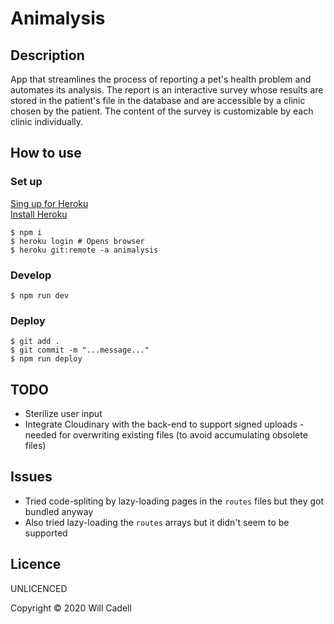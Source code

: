 # Animalysis

## Description

App that streamlines the process of reporting a pet's health problem and automates its analysis. The report is an interactive survey whose results are stored in the patient's file in the database and are accessible by a clinic chosen by the patient. The content of the survey is customizable by each clinic individually.

## How to use

### Set up

[Sing up for Heroku](https://www.heroku.com/)  
[Install Heroku](https://devcenter.heroku.com/articles/heroku-cli#download-and-install)

```
$ npm i
$ heroku login # Opens browser
$ heroku git:remote -a animalysis
```

### Develop

```
$ npm run dev
```

### Deploy

```
$ git add .
$ git commit -m "...message..."
$ npm run deploy
```

## TODO

- Sterilize user input
- Integrate Cloudinary with the back-end to support signed uploads - needed for overwriting existing files (to avoid accumulating obsolete files)

## Issues

- Tried code-spliting by lazy-loading pages in the `routes` files but they got bundled anyway
- Also tried lazy-loading the `routes` arrays but it didn't seem to be supported

## Licence

UNLICENCED

Copyright © 2020 Will Cadell
